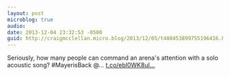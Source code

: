 ```yaml
---
layout: post
microblog: true
audio: 
date: 2013-12-04 23:32:53 -0500
guid: http://craigmcclellan.micro.blog/2013/12/05/t408453899755196416.html
---
```

Seriously, how many people can command an arena's attention with a solo acoustic song? #MayerisBack @… [t.co/ebl0WK8uI...](http://t.co/ebl0WK8uIK)
